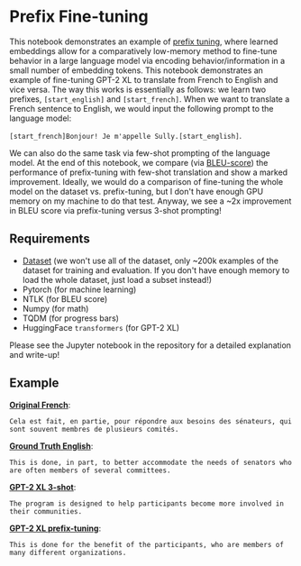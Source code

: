 # Prefix Fine-tuning
This notebook demonstrates an example of [prefix tuning](https://arxiv.org/pdf/2101.00190.pdf), where learned embeddings allow for a comparatively low-memory method to fine-tune behavior in a large language model via encoding behavior/information in a small number of embedding tokens. This notebook demonstrates an example of fine-tuning GPT-2 XL to translate from French to English and vice versa. The way this works is essentially as follows: we learn two prefixes, `[start_english]` and `[start_french]`. When we want to translate a French sentence to English, we would input the following prompt to the language model:

`[start_french]Bonjour! Je m'appelle Sully.[start_english]`.

We can also do the same task via few-shot prompting of the language model. At the end of this notebook, we compare (via [BLEU-score](https://en.wikipedia.org/wiki/BLEU)) the performance of prefix-tuning with few-shot translation and show a marked improvement. Ideally, we would do a comparison of fine-tuning the whole model on the dataset vs. prefix-tuning, but I don't have enough GPU memory on my machine to do that test. Anyway, we see a ~2x improvement in BLEU score via prefix-tuning versus 3-shot prompting!

## Requirements
- [Dataset](https://www.kaggle.com/datasets/dhruvildave/en-fr-translation-dataset) (we won't use all of the dataset, only ~200k examples of the dataset for training and evaluation. If you don't have enough memory to load the whole dataset, just load a subset instead!)
- Pytorch (for machine learning)
- NTLK (for BLEU score)
- Numpy (for math)
- TQDM (for progress bars)
- HuggingFace `transformers` (for GPT-2 XL)

Please see the Jupyter notebook in the repository for a detailed explanation and write-up!

## Example
<ins><b>Original French</b></ins>:

`Cela est fait, en partie, pour répondre aux besoins des sénateurs, qui sont souvent membres de plusieurs comités.`

<ins><b>Ground Truth English</b></ins>:

`This is done, in part, to better accommodate the needs of senators who are often members of several committees.`

<ins><b>GPT-2 XL 3-shot</b></ins>:

`The program is designed to help participants become more involved in their communities.`

<ins><b>GPT-2 XL prefix-tuning</b></ins>:

`This is done for the benefit of the participants, who are members of many different organizations.`
